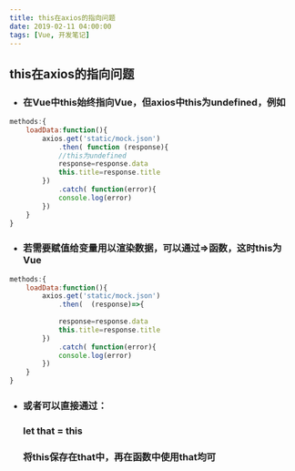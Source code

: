 ```yaml
---
title: this在axios的指向问题
date: 2019-02-11 04:00:00
tags: [Vue, 开发笔记]
---
```

## this在axios的指向问题

- ### 在Vue中this始终指向Vue，但axios中this为undefined，例如

```js
methods:{
    loadData:function(){
        axios.get('static/mock.json')
            .then( function (response){
            //this为undefined
            response=response.data
            this.title=response.title
        })
            .catch( function(error){
            console.log(error)
        })
    }
}
```

- ### 若需要赋值给变量用以渲染数据，可以通过=>函数，这时this为Vue

```javascript
methods:{
    loadData:function(){
        axios.get('static/mock.json')
            .then(  (response)=>{
            
            response=response.data
            this.title=response.title
        })
            .catch( function(error){
            console.log(error)
        })
    }
}
```

- ### 或者可以直接通过： 

  ###  let that = this 
  ### 将this保存在that中，再在函数中使用that均可 

